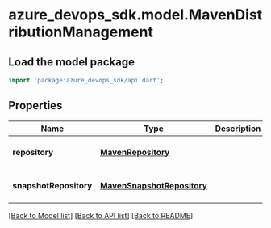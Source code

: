 # azure_devops_sdk.model.MavenDistributionManagement

## Load the model package
```dart
import 'package:azure_devops_sdk/api.dart';
```

## Properties
Name | Type | Description | Notes
------------ | ------------- | ------------- | -------------
**repository** | [**MavenRepository**](MavenRepository.md) |  | [optional] [default to null]
**snapshotRepository** | [**MavenSnapshotRepository**](MavenSnapshotRepository.md) |  | [optional] [default to null]

[[Back to Model list]](../README.md#documentation-for-models) [[Back to API list]](../README.md#documentation-for-api-endpoints) [[Back to README]](../README.md)


